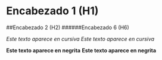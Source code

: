 # Encabezado 1 (H1)
##Encabezado 2 (H2)
######Encabezado 6 (H6)

*Este texto aparece en cursiva*
_Este texto aparece en cursiva_

**Este texto aparece en negrita**
__Este texto aparece en negrita__
